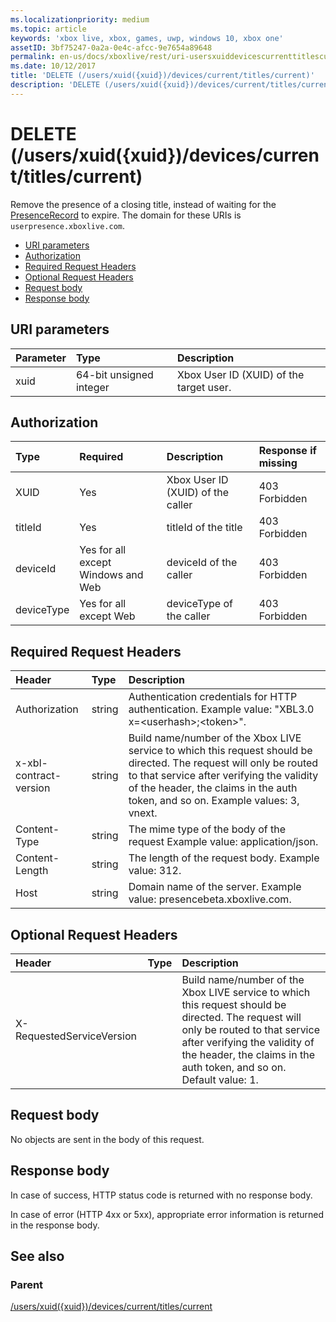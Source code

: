 ```yaml
---
ms.localizationpriority: medium
ms.topic: article
keywords: 'xbox live, xbox, games, uwp, windows 10, xbox one'
assetID: 3bf75247-0a2a-0e4c-afcc-9e7654a89648
permalink: en-us/docs/xboxlive/rest/uri-usersxuiddevicescurrenttitlescurrentdelete.html
ms.date: 10/12/2017
title: 'DELETE (/users/xuid({xuid})/devices/current/titles/current)'
description: 'DELETE (/users/xuid({xuid})/devices/current/titles/current)'
---
```


# DELETE \(/users/xuid\({xuid}\)/devices/current/titles/current\)

Remove the presence of a closing title, instead of waiting for the [PresenceRecord](https://github.com/LucienHH/docs-xsapi/tree/8aaeb3d77dec37e3bd2a1d99ea913649665f2490/json/json-presencerecord.md) to expire. The domain for these URIs is `userpresence.xboxlive.com`.

* [URI parameters](delete-users-xuid-xuid-devices-current-titles-current.md#ID4EZ)
* [Authorization](delete-users-xuid-xuid-devices-current-titles-current.md#ID4EEB)
* [Required Request Headers](delete-users-xuid-xuid-devices-current-titles-current.md#ID4ERD)
* [Optional Request Headers](delete-users-xuid-xuid-devices-current-titles-current.md#ID4EVF)
* [Request body](delete-users-xuid-xuid-devices-current-titles-current.md#ID4EVG)
* [Response body](delete-users-xuid-xuid-devices-current-titles-current.md#ID4EAH)

## URI parameters <a id="ID4EZ"></a>

| Parameter | Type | Description |
| :--- | :--- | :--- |
| xuid | 64-bit unsigned integer | Xbox User ID \(XUID\) of the target user. |

## Authorization <a id="ID4EEB"></a>

| Type | Required | Description | Response if missing |
| :--- | :--- | :--- | :--- |
| XUID | Yes | Xbox User ID \(XUID\) of the caller | 403 Forbidden |
| titleId | Yes | titleId of the title | 403 Forbidden |
| deviceId | Yes for all except Windows and Web | deviceId of the caller | 403 Forbidden |
| deviceType | Yes for all except Web | deviceType of the caller | 403 Forbidden |

## Required Request Headers <a id="ID4ERD"></a>

| Header | Type | Description |
| :--- | :--- | :--- |
| Authorization | string | Authentication credentials for HTTP authentication. Example value: "XBL3.0 x=&lt;userhash&gt;;&lt;token&gt;". |
| x-xbl-contract-version | string | Build name/number of the Xbox LIVE service to which this request should be directed. The request will only be routed to that service after verifying the validity of the header, the claims in the auth token, and so on. Example values: 3, vnext. |
| Content-Type | string | The mime type of the body of the request Example value: application/json. |
| Content-Length | string | The length of the request body. Example value: 312. |
| Host | string | Domain name of the server. Example value: presencebeta.xboxlive.com. |

## Optional Request Headers <a id="ID4EVF"></a>

| Header | Type | Description |
| :--- | :--- | :--- |
| X-RequestedServiceVersion |  | Build name/number of the Xbox LIVE service to which this request should be directed. The request will only be routed to that service after verifying the validity of the header, the claims in the auth token, and so on. Default value: 1. |

## Request body <a id="ID4EVG"></a>

No objects are sent in the body of this request.

## Response body <a id="ID4EAH"></a>

In case of success, HTTP status code is returned with no response body.

In case of error \(HTTP 4xx or 5xx\), appropriate error information is returned in the response body.

## See also <a id="ID4ELH"></a>

### Parent <a id="ID4ENH"></a>

[/users/xuid\({xuid}\)/devices/current/titles/current](https://github.com/LucienHH/docs-xsapi/tree/8aaeb3d77dec37e3bd2a1d99ea913649665f2490/work-in-progress/presence/uri-usersxuiddevicescurrenttitlescurrent.md)

